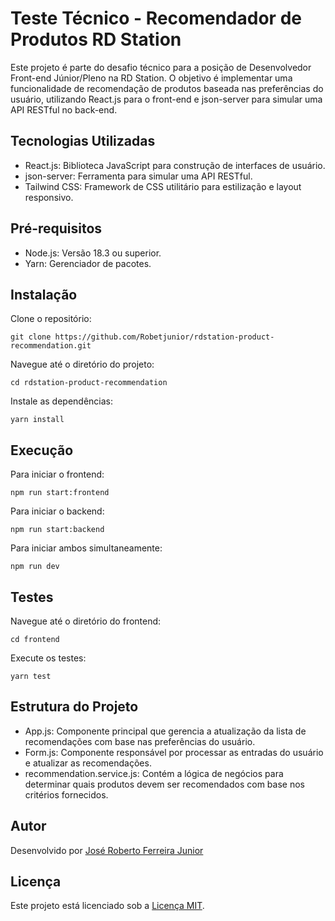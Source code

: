 # Teste Técnico - Recomendador de Produtos RD Station

Este projeto é parte do desafio técnico para a posição de Desenvolvedor Front-end Júnior/Pleno na RD Station. O objetivo é implementar uma funcionalidade de recomendação de produtos baseada nas preferências do usuário, utilizando React.js para o front-end e json-server para simular uma API RESTful no back-end.

## Tecnologias Utilizadas

- React.js: Biblioteca JavaScript para construção de interfaces de usuário.
- json-server: Ferramenta para simular uma API RESTful.
- Tailwind CSS: Framework de CSS utilitário para estilização e layout responsivo.

## Pré-requisitos

- Node.js: Versão 18.3 ou superior.
- Yarn: Gerenciador de pacotes.

## Instalação

Clone o repositório:
```
git clone https://github.com/Robetjunior/rdstation-product-recommendation.git
```

Navegue até o diretório do projeto:
```
cd rdstation-product-recommendation
```

Instale as dependências:
```
yarn install
```
## Execução
Para iniciar o frontend:
```
npm run start:frontend
```

Para iniciar o backend:
```
npm run start:backend
```

Para iniciar ambos simultaneamente:
```
npm run dev
```

## Testes
Navegue até o diretório do frontend:
```
cd frontend
```

Execute os testes:
```
yarn test
```

## Estrutura do Projeto
- App.js: Componente principal que gerencia a atualização da lista de recomendações com base nas preferências do usuário.
- Form.js: Componente responsável por processar as entradas do usuário e atualizar as recomendações.
- recommendation.service.js: Contém a lógica de negócios para determinar quais produtos devem ser recomendados com base nos critérios fornecidos.


## Autor
Desenvolvido por [José Roberto Ferreira Junior](https://www.linkedin.com/in/jos%C3%A9-roberto-dev/)

## Licença

Este projeto está licenciado sob a [Licença MIT](LICENSE).
